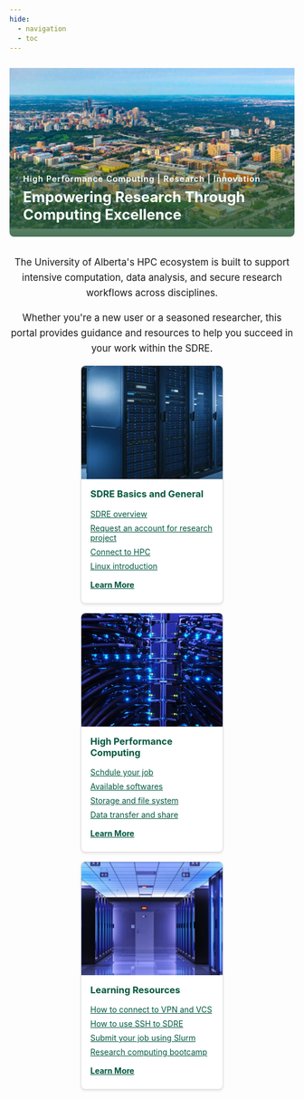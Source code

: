 ```yaml
---
hide:
  - navigation
  - toc
---
```


<div style="
  position: relative;
  width: 100%;
  max-height: 450px;
  overflow: hidden;
  border-radius: 8px;
  margin-bottom: 2rem;
">

  <img src="images/ualberta_campus.png" alt="U of A campus aerial view"
    style="width: 100%; height: auto; display: block;" />

  <div style="
    position: absolute;
    bottom: 0;
    left: 0;
    width: 100%;
    padding: 1.5rem;
    /* background: linear-gradient(to top, rgba(0, 0, 0, 0.6), transparent); */
    background: linear-gradient(to top, rgba(45, 94, 61, 0.85), rgba(45, 94, 61, 0.2));
    color: white;
  ">
    <div style="font-size: 0.9rem; font-weight: 600; letter-spacing: 1px; margin-bottom: 0.5rem;">High Performance Computing | Research | Innovation</div>
    <div style="font-size: 1.6rem; font-weight: bold;">
      Empowering Research Through Computing Excellence
    </div>
  </div>

</div>

<div style="text-align: center; max-width: 800px; margin: 0 auto; font-size: 1.05rem; line-height: 1.6;">
  <p>The University of Alberta's HPC ecosystem is built to support intensive computation, data analysis, and secure research workflows across disciplines.</p>
  <p>Whether you're a new user or a seasoned researcher, this portal provides guidance and resources to help you succeed in your work within the SDRE.</p>
</div>




<style>
.card-grid {
  display: flex;
  gap: 1rem;
  margin-top: 1rem;
  flex-wrap: wrap;

  justify-content: center;
  max-width: 1200px;
  padding: 0 1rem;
}
.card {
  background: #fff;
  border: 1px solid #ddd;
  border-radius: 8px;
  overflow: hidden;
  width: 30%;
  min-width: 250px;
  box-shadow: 0 2px 4px rgba(0,0,0,0.1);
  display: flex;
  flex-direction: column;
}
.card img {
  width: 100%;
  height: 200px;
  object-fit: cover;
}
.card-content {
  padding: 1rem;
  flex: 1;
}
.card-content h3 {
  margin-top: 0;
  color: #00573f;
  font-weight: bold;
}
.card-content a {
  display: block;
  color: #00573f;
  margin-bottom: 0.5rem;
  text-decoration: underline;
}
.card-content .more {
  margin-top: 1rem;
  font-weight: bold;
}
</style>

<div class="card-grid">

  <div class="card">
    <img src="images/home_card_1.png" alt="SDRE Basics and General">
    <div class="card-content">
      <h3>SDRE Basics and General</h3>
      <a href="pages/basics/overview/">SDRE overview</a>
      <a href="pages/basics/account_request/">Request an account for research project</a>
      <a href="pages/basics/connect_to_hpc/">Connect to HPC</a>
      <a href="pages/basics/linux_intro/">Linux introduction</a>
      <a class="more" href="#">Learn More</a>
    </div>
  </div>

  <div class="card">
    <img src="images/home_card_2.png" alt="High Performance Computing">
    <div class="card-content">
      <h3>High Performance Computing</h3>
      <a href="pages/high_perf_computing/using_slurm_running_jobs/">Schdule your job</a>
      <a href="pages/software_catalog/software_lists/">Available softwares</a>
      <a href="pages/storage_data/storage_overview/">Storage and file system</a>
      <a href="pages/storage_data/data_transfer/">Data transfer and share</a>
      <a class="more" href="#">Learn More</a>
    </div>
  </div>

  <div class="card">
    <img src="images/home_card_3.png" alt="Learning Resources">
    <div class="card-content">
      <h3>Learning Resources</h3>
      <a href="pages/training/connecting_to_hpc_video/">How to connect to VPN and VCS</a>
      <a href="pages/training/connecting_to_hpc_video/">How to use SSH to SDRE</a>
      <a href="pages/training/slurm_job_submission/">Submit your job using Slurm</a>
      <a href="pages/training/rc_bootcamp/">Research computing bootcamp</a>
      <a class="more" href="#">Learn More</a>
    </div>
  </div>

</div>
